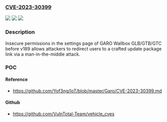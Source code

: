 ### [CVE-2023-30399](https://cve.mitre.org/cgi-bin/cvename.cgi?name=CVE-2023-30399)
![](https://img.shields.io/static/v1?label=Product&message=n%2Fa&color=blue)
![](https://img.shields.io/static/v1?label=Version&message=n%2Fa&color=blue)
![](https://img.shields.io/static/v1?label=Vulnerability&message=n%2Fa&color=brighgreen)

### Description

Insecure permissions in the settings page of GARO Wallbox GLB/GTB/GTC before v189 allows attackers to redirect users to a crafted update package link via a man-in-the-middle attack.

### POC

#### Reference
- https://github.com/Yof3ng/IoT/blob/master/Garo/CVE-2023-30399.md

#### Github
- https://github.com/VulnTotal-Team/vehicle_cves

